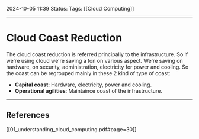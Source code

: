 2024-10-05 11:39
Status: 
Tags: [[Cloud Computing]]
___
# Cloud Coast Reduction

The cloud coast reduction is referred principally to the infrastructure.
So if we're using cloud we're saving a ton on various aspect.
We're saving on hardware, on security, administration, electricity for power and cooling.
So the coast can be regrouped mainly in these 2 kind of type of coast:
- **Capital coast**: Hardware, electricity, power and cooling.
- **Operational agilities**: Maintaince coast of the infrastructure.

___
## References
[[01_understanding_cloud_computing.pdf#page=30]]